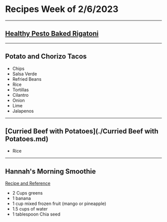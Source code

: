 # Recipes Week of 2/6/2023

---

## [Healthy Pesto Baked Rigatoni](https://pinchofyum.com/healthy-baked-pesto-rigatoni/print/40155)

---

## Potato and Chorizo Tacos

- Chips
- Salsa Verde
- Refried Beans
- Rice
- Tortillas
- Cilantro
- Onion
- Lime
- Jalapenos

---

## [Curried Beef with Potatoes](./Curried Beef with Potatoes.md)

- Rice

---

## Hannah's Morning Smoothie

[Recipe and Reference](https://joyfoodsunshine.com/green-smoothie/)

- 2 Cups greens
- 1 banana
- 1 cup mixed frozen fruit (mango or pineapple)
- 1.5 cups of water
- 1 tablespoon Chia seed